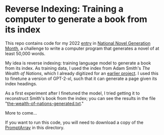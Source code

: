 # Reverse Indexing: Training a computer to generate a book from its index

This repo contains code for my 2022 [entry](https://github.com/NaNoGenMo/2022/issues/33)
in [National Novel Generation Month](https://nanogenmo.github.io/), a challenge to write a computer program that generates a novel of at least 50,000 words.

My idea is reverse indexing: training language model to generate a book from its index. As training data, I used the index from Adam Smith's _The Wealth of Nations_, which I already digitized for an [earlier project](https://github.com/jeffbinder/adamsmith). I used this to finetune a version of GPT-2-xl, such that it can generate a page given its index headings.

As a first experiment after I finetuned the model, I tried getting it to reconstruct Smith's book from the index; you can see the results in the file "[the-wealth-of-nations-generated.txt](https://github.com/jeffbinder/reverse-indexing/blob/main/the-wealth-of-nations-generated.txt)."

More to come...

If you want to run this code, you will need to download a copy of the [PromptArray](https://github.com/jeffbinder/promptarray) in this directory.